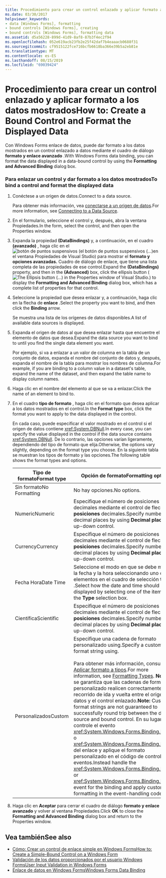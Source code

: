 ```yaml
---
title: Procedimiento para crear un control enlazado y aplicar formato a los datos mostrados
ms.date: 03/30/2017
helpviewer_keywords:
- data [Windows Forms], formatting
- bound controls [Windows Forms], creating
- bound controls [Windows Forms], formatting data
ms.assetid: d5a56228-899d-41d9-8af8-87b3f4ec2f94
ms.openlocfilehash: 052e619acb23fb2e25f42daf7b4eaaacb0688f31
ms.sourcegitcommit: cf9515122fce716bcfb6618ba366e39b5a2eb81e
ms.translationtype: MT
ms.contentlocale: es-ES
ms.lasthandoff: 08/15/2019
ms.locfileid: "69039424"
---
```

# <a name="how-to-create-a-bound-control-and-format-the-displayed-data"></a><span data-ttu-id="37345-102">Procedimiento para crear un control enlazado y aplicar formato a los datos mostrados</span><span class="sxs-lookup"><span data-stu-id="37345-102">How to: Create a Bound Control and Format the Displayed Data</span></span>

<span data-ttu-id="37345-103">Con Windows Forms enlace de datos, puede dar formato a los datos mostrados en un control enlazado a datos mediante el cuadro de diálogo **formato y enlace avanzado** .</span><span class="sxs-lookup"><span data-stu-id="37345-103">With Windows Forms data binding, you can format the data displayed in a data-bound control by using the **Formatting and Advanced Binding** dialog box.</span></span>


### <a name="to-bind-a-control-and-format-the-displayed-data"></a><span data-ttu-id="37345-104">Para enlazar un control y dar formato a los datos mostrados</span><span class="sxs-lookup"><span data-stu-id="37345-104">To bind a control and format the displayed data</span></span>

1. <span data-ttu-id="37345-105">Conéctese a un origen de datos.</span><span class="sxs-lookup"><span data-stu-id="37345-105">Connect to a data source.</span></span>

     <span data-ttu-id="37345-106">Para obtener más información, vea [conectarse a un origen de datos](../data/adonet/connecting-to-a-data-source.md).</span><span class="sxs-lookup"><span data-stu-id="37345-106">For more information, see [Connecting to a Data Source](../data/adonet/connecting-to-a-data-source.md).</span></span>

2. <span data-ttu-id="37345-107">En el formulario, seleccione el control y, después, abra la ventana Propiedades.</span><span class="sxs-lookup"><span data-stu-id="37345-107">In the form, select the control, and then open the Properties window.</span></span>

3. <span data-ttu-id="37345-108">Expanda la propiedad **(DataBindings)** y, a continuación, en el cuadro **(avanzado)** , haga clic en el![botón de puntos suspensivos (el botón de puntos suspensivos (...)](./media/how-to-create-a-bound-control-and-format-the-displayed-data/visual-studio-ellipsis-button.png)en el ventana Propiedades de Visual Studio) para mostrar el **formato y opciones avanzadas.** Cuadro de diálogo de enlace, que tiene una lista completa de las propiedades de ese control.</span><span class="sxs-lookup"><span data-stu-id="37345-108">Expand the **(DataBindings)** property, and then in the **(Advanced)** box, click the ellipsis button (![The Ellipsis button (...) in the Properties window of Visual Studio.](./media/how-to-create-a-bound-control-and-format-the-displayed-data/visual-studio-ellipsis-button.png)) to display the **Formatting and Advanced Binding** dialog box, which has a complete list of properties for that control.</span></span>

4. <span data-ttu-id="37345-109">Seleccione la propiedad que desea enlazar y, a continuación, haga clic en la flecha de **enlace** .</span><span class="sxs-lookup"><span data-stu-id="37345-109">Select the property you want to bind, and then click the **Binding** arrow.</span></span>

     <span data-ttu-id="37345-110">Se muestra una lista de los orígenes de datos disponibles.</span><span class="sxs-lookup"><span data-stu-id="37345-110">A list of available data sources is displayed.</span></span>

5. <span data-ttu-id="37345-111">Expanda el origen de datos al que desea enlazar hasta que encuentre el elemento de datos que desea.</span><span class="sxs-lookup"><span data-stu-id="37345-111">Expand the data source you want to bind to until you find the single data element you want.</span></span>

     <span data-ttu-id="37345-112">Por ejemplo, si va a enlazar a un valor de columna en la tabla de un conjunto de datos, expanda el nombre del conjunto de datos y, después, expanda el nombre de la tabla para mostrar los nombres de columna.</span><span class="sxs-lookup"><span data-stu-id="37345-112">For example, if you are binding to a column value in a dataset's table, expand the name of the dataset, and then expand the table name to display column names.</span></span>

6. <span data-ttu-id="37345-113">Haga clic en el nombre del elemento al que se va a enlazar.</span><span class="sxs-lookup"><span data-stu-id="37345-113">Click the name of an element to bind to.</span></span>

7. <span data-ttu-id="37345-114">En el cuadro **tipo de formato** , haga clic en el formato que desea aplicar a los datos mostrados en el control.</span><span class="sxs-lookup"><span data-stu-id="37345-114">In the **Format type** box, click the format you want to apply to the data displayed in the control.</span></span>

     <span data-ttu-id="37345-115">En cada caso, puede especificar el valor mostrado en el control si el origen de datos contiene <xref:System.DBNull>.</span><span class="sxs-lookup"><span data-stu-id="37345-115">In every case, you can specify the value displayed in the control if the data source contains <xref:System.DBNull>.</span></span> <span data-ttu-id="37345-116">De lo contrario, las opciones varían ligeramente, dependiendo del tipo de formato que elija.</span><span class="sxs-lookup"><span data-stu-id="37345-116">Otherwise, the options vary slightly, depending on the format type you choose.</span></span> <span data-ttu-id="37345-117">En la siguiente tabla se muestran los tipos de formato y las opciones.</span><span class="sxs-lookup"><span data-stu-id="37345-117">The following table shows the format types and options.</span></span>

    |<span data-ttu-id="37345-118">Tipo de formato</span><span class="sxs-lookup"><span data-stu-id="37345-118">Format type</span></span>|<span data-ttu-id="37345-119">Opción de formato</span><span class="sxs-lookup"><span data-stu-id="37345-119">Formatting option</span></span>|
    |-----------------|-----------------------|
    |<span data-ttu-id="37345-120">Sin formato</span><span class="sxs-lookup"><span data-stu-id="37345-120">No Formatting</span></span>|<span data-ttu-id="37345-121">No hay opciones.</span><span class="sxs-lookup"><span data-stu-id="37345-121">No options.</span></span>|
    |<span data-ttu-id="37345-122">Numeric</span><span class="sxs-lookup"><span data-stu-id="37345-122">Numeric</span></span>|<span data-ttu-id="37345-123">Especifique el número de posiciones decimales mediante el control de flechas de **posiciones** decimales.</span><span class="sxs-lookup"><span data-stu-id="37345-123">Specify number of decimal places by using **Decimal places** up-down control.</span></span>|
    |<span data-ttu-id="37345-124">Currency</span><span class="sxs-lookup"><span data-stu-id="37345-124">Currency</span></span>|<span data-ttu-id="37345-125">Especifique el número de posiciones decimales mediante el control de flechas de **posiciones** decimales.</span><span class="sxs-lookup"><span data-stu-id="37345-125">Specify number of decimal places by using **Decimal places** up-down control.</span></span>|
    |<span data-ttu-id="37345-126">Fecha Hora</span><span class="sxs-lookup"><span data-stu-id="37345-126">Date Time</span></span>|<span data-ttu-id="37345-127">Seleccione el modo en que se debe mostrar la fecha y la hora seleccionando uno de los elementos en el cuadro de selección **tipo** .</span><span class="sxs-lookup"><span data-stu-id="37345-127">Select how the date and time should be displayed by selecting one of the items in the **Type** selection box.</span></span>|
    |<span data-ttu-id="37345-128">Científica</span><span class="sxs-lookup"><span data-stu-id="37345-128">Scientific</span></span>|<span data-ttu-id="37345-129">Especifique el número de posiciones decimales mediante el control de flechas de **posiciones** decimales.</span><span class="sxs-lookup"><span data-stu-id="37345-129">Specify number of decimal places by using **Decimal places** up-down control.</span></span>|
    |<span data-ttu-id="37345-130">Personalizados</span><span class="sxs-lookup"><span data-stu-id="37345-130">Custom</span></span>|<span data-ttu-id="37345-131">Especifique una cadena de formato personalizado using.</span><span class="sxs-lookup"><span data-stu-id="37345-131">Specify a custom format string using.</span></span><br /><br /> <span data-ttu-id="37345-132">Para obtener más información, consulte [Aplicar formato a tipos](../../standard/base-types/formatting-types.md).</span><span class="sxs-lookup"><span data-stu-id="37345-132">For more information, see [Formatting Types](../../standard/base-types/formatting-types.md).</span></span> <span data-ttu-id="37345-133">**Nota:**  No se garantiza que las cadenas de formato personalizado realicen correctamente el recorrido de ida y vuelta entre el origen de datos y el control enlazado.</span><span class="sxs-lookup"><span data-stu-id="37345-133">**Note:**  Custom format strings are not guaranteed to successfully round trip between the data source and bound control.</span></span> <span data-ttu-id="37345-134">En su lugar, controle el evento <xref:System.Windows.Forms.Binding.Parse> o <xref:System.Windows.Forms.Binding.Format> del enlace y aplique el formato personalizado en el código de control de eventos.</span><span class="sxs-lookup"><span data-stu-id="37345-134">Instead handle the <xref:System.Windows.Forms.Binding.Parse> or <xref:System.Windows.Forms.Binding.Format> event for the binding and apply custom formatting in the event-handling code.</span></span>|

8. <span data-ttu-id="37345-135">Haga clic en **Aceptar** para cerrar el cuadro de diálogo **formato y enlace avanzado** y volver al ventana Propiedades.</span><span class="sxs-lookup"><span data-stu-id="37345-135">Click **OK** to close the **Formatting and Advanced Binding** dialog box and return to the Properties window.</span></span>

## <a name="see-also"></a><span data-ttu-id="37345-136">Vea también</span><span class="sxs-lookup"><span data-stu-id="37345-136">See also</span></span>

- [<span data-ttu-id="37345-137">Cómo: Crear un control de enlace simple en Windows Forms</span><span class="sxs-lookup"><span data-stu-id="37345-137">How to: Create a Simple-Bound Control on a Windows Form</span></span>](how-to-create-a-simple-bound-control-on-a-windows-form.md)
- [<span data-ttu-id="37345-138">Validación de los datos proporcionados por el usuario Windows Forms</span><span class="sxs-lookup"><span data-stu-id="37345-138">User Input Validation in Windows Forms</span></span>](user-input-validation-in-windows-forms.md)
- [<span data-ttu-id="37345-139">Enlace de datos en Windows Forms</span><span class="sxs-lookup"><span data-stu-id="37345-139">Windows Forms Data Binding</span></span>](windows-forms-data-binding.md)
